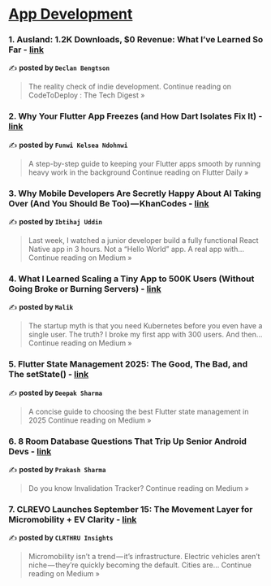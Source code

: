 
<h1><a href=https://medium.com/tag/mobile-app-development/recommended target="_blank" rel="noopener noreferrer">App Development</a></h1>
<h3>1. Ausland: 1.2K Downloads, $0 Revenue: What I’ve Learned So Far - <a href="https://medium.com/codetodeploy/ausland-1-2k-downloads-0-revenue-what-ive-learned-so-far-6bddb662611d?source=rss------mobile_app_development-5" target="_blank" rel="noopener noreferrer">link</a></h3>

✍️ **posted by `Declan Bengtson`**

<blockquote>The reality check of indie development.
Continue reading on CodeToDeploy : The Tech Digest »</blockquote>

<h3>2. Why Your Flutter App Freezes (and How Dart Isolates Fix It) - <a href="https://medium.com/flutter-daily/why-your-flutter-app-freezes-and-how-dart-isolates-fix-it-160c63014370?source=rss------mobile_app_development-5" target="_blank" rel="noopener noreferrer">link</a></h3>

✍️ **posted by `Funwi Kelsea Ndohnwi`**

<blockquote>A step-by-step guide to keeping your Flutter apps smooth by running heavy work in the background
Continue reading on Flutter Daily »</blockquote>

<h3>3. Why Mobile Developers Are Secretly Happy About AI Taking Over (And You Should Be Too) — KhanCodes - <a href="https://medium.com/@ibtiikhhn313/why-mobile-developers-are-secretly-happy-about-ai-taking-over-and-you-should-be-too-khancodes-92da23b68772?source=rss------mobile_app_development-5" target="_blank" rel="noopener noreferrer">link</a></h3>

✍️ **posted by `Ibtihaj Uddin`**

<blockquote>Last week, I watched a junior developer build a fully functional React Native app in 3 hours. Not a “Hello World” app. A real app with…
Continue reading on Medium »</blockquote>

<h3>4. What I Learned Scaling a Tiny App to 500K Users (Without Going Broke or Burning Servers) - <a href="https://medium.com/@taimourhassan/what-i-learned-scaling-a-tiny-app-to-500k-users-without-going-broke-or-burning-servers-4ff0a9210635?source=rss------mobile_app_development-5" target="_blank" rel="noopener noreferrer">link</a></h3>

✍️ **posted by `Malik`**

<blockquote>The startup myth is that you need Kubernetes before you even have a single user. The truth? I broke my first app with 300 users. And then…
Continue reading on Medium »</blockquote>

<h3>5. Flutter State Management 2025: The Good, The Bad, and The setState() - <a href="https://medium.com/@sharma-deepak/flutter-state-management-2025-the-good-the-bad-and-the-setstate-1046d150fc17?source=rss------mobile_app_development-5" target="_blank" rel="noopener noreferrer">link</a></h3>

✍️ **posted by `Deepak Sharma`**

<blockquote>A concise guide to choosing the best Flutter state management in 2025
Continue reading on Medium »</blockquote>

<h3>6. 8 Room Database Questions That Trip Up Senior Android Devs - <a href="https://trricho.medium.com/8-room-database-questions-that-trip-up-senior-android-devs-c103205d45a8?source=rss------mobile_app_development-5" target="_blank" rel="noopener noreferrer">link</a></h3>

✍️ **posted by `Prakash Sharma`**

<blockquote>Do you know Invalidation Tracker?
Continue reading on Medium »</blockquote>

<h3>7.  CLREVO Launches September 15: The Movement Layer for Micromobility + EV Clarity - <a href="https://clrthruinsights.medium.com/clrevo-launches-september-15-the-movement-layer-for-micromobility-ev-clarity-cbbbba60b27e?source=rss------mobile_app_development-5" target="_blank" rel="noopener noreferrer">link</a></h3>

✍️ **posted by `CLRTHRU Insights`**

<blockquote>Micromobility isn’t a trend — it’s infrastructure. Electric vehicles aren’t niche — they’re quickly becoming the default. Cities are…
Continue reading on Medium »</blockquote>

